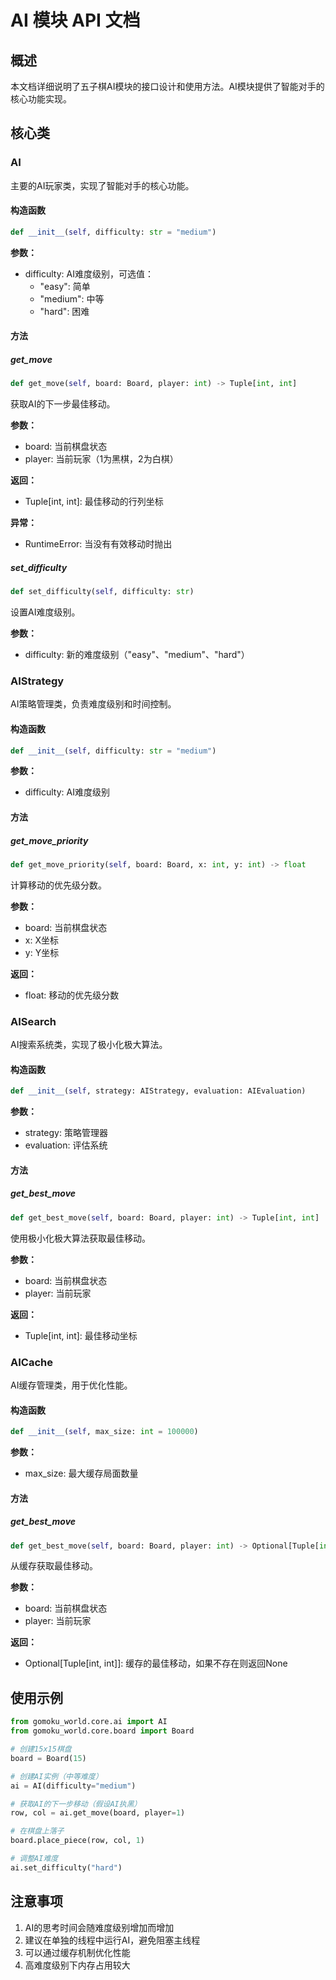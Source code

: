 # AI 模块 API 文档

## 概述

本文档详细说明了五子棋AI模块的接口设计和使用方法。AI模块提供了智能对手的核心功能实现。

## 核心类

### AI

主要的AI玩家类，实现了智能对手的核心功能。

#### 构造函数

```python
def __init__(self, difficulty: str = "medium")
```

**参数：**
- difficulty: AI难度级别，可选值：
  - "easy": 简单
  - "medium": 中等
  - "hard": 困难

#### 方法

##### get_move

```python
def get_move(self, board: Board, player: int) -> Tuple[int, int]
```

获取AI的下一步最佳移动。

**参数：**
- board: 当前棋盘状态
- player: 当前玩家（1为黑棋，2为白棋）

**返回：**
- Tuple[int, int]: 最佳移动的行列坐标

**异常：**
- RuntimeError: 当没有有效移动时抛出

##### set_difficulty

```python
def set_difficulty(self, difficulty: str)
```

设置AI难度级别。

**参数：**
- difficulty: 新的难度级别（"easy"、"medium"、"hard"）

### AIStrategy

AI策略管理类，负责难度级别和时间控制。

#### 构造函数

```python
def __init__(self, difficulty: str = "medium")
```

**参数：**
- difficulty: AI难度级别

#### 方法

##### get_move_priority

```python
def get_move_priority(self, board: Board, x: int, y: int) -> float
```

计算移动的优先级分数。

**参数：**
- board: 当前棋盘状态
- x: X坐标
- y: Y坐标

**返回：**
- float: 移动的优先级分数

### AISearch

AI搜索系统类，实现了极小化极大算法。

#### 构造函数

```python
def __init__(self, strategy: AIStrategy, evaluation: AIEvaluation)
```

**参数：**
- strategy: 策略管理器
- evaluation: 评估系统

#### 方法

##### get_best_move

```python
def get_best_move(self, board: Board, player: int) -> Tuple[int, int]
```

使用极小化极大算法获取最佳移动。

**参数：**
- board: 当前棋盘状态
- player: 当前玩家

**返回：**
- Tuple[int, int]: 最佳移动坐标

### AICache

AI缓存管理类，用于优化性能。

#### 构造函数

```python
def __init__(self, max_size: int = 100000)
```

**参数：**
- max_size: 最大缓存局面数量

#### 方法

##### get_best_move

```python
def get_best_move(self, board: Board, player: int) -> Optional[Tuple[int, int]]
```

从缓存获取最佳移动。

**参数：**
- board: 当前棋盘状态
- player: 当前玩家

**返回：**
- Optional[Tuple[int, int]]: 缓存的最佳移动，如果不存在则返回None

## 使用示例

```python
from gomoku_world.core.ai import AI
from gomoku_world.core.board import Board

# 创建15x15棋盘
board = Board(15)

# 创建AI实例（中等难度）
ai = AI(difficulty="medium")

# 获取AI的下一步移动（假设AI执黑）
row, col = ai.get_move(board, player=1)

# 在棋盘上落子
board.place_piece(row, col, 1)

# 调整AI难度
ai.set_difficulty("hard")
```

## 注意事项

1. AI的思考时间会随难度级别增加而增加
2. 建议在单独的线程中运行AI，避免阻塞主线程
3. 可以通过缓存机制优化性能
4. 高难度级别下内存占用较大
